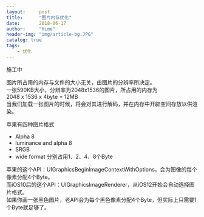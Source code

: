 ```yaml
---
layout:     post
title:      "图片内存优化"
date:       2018-06-17
author:     "Hime"
header-img: "img/article-bg.JPG"
catalog: true
tags:
    - 优化
---
```


施工中

图片所占用的内存与文件的大小无关，由图片的分辨率所决定。  
一张590KB大小，分辨率为2048x1536的图片，所占用的内存为  
2048 x 1536 x 4byte = 12MB  
当我们加载一张图片的时候，将会对其进行解码，并在内存中开辟空间存放以供渲染。

苹果有四种图片格式  
- Alpha 8
- luminance and alpha 8
- SRGB
- wide format
分别占用1、2、4、8个Byte

苹果的这个API：UIGraphicsBeginImageContextWithOptions，会为图像的每个像素分配4个Byte。  
而iOS10后的这个API：UIGraphicsImageRenderer，从iOS12开始会自动选择图片格式。  
如果你画一张黑色图片，老API会为每个黑色像素分配4个Byte，但实际上只需要1个Byte就足够了。
